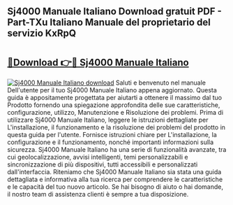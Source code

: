 ## Sj4000 Manuale Italiano Download gratuit PDF - Part-TXu Italiano Manuale del proprietario del servizio KxRpQ

# <h2><a href="http://dfaxmto.blite.top/?on=Sj4000+Manuale+Italiano">🔗Download 👉🔴 Sj4000 Manuale Italiano</a></h2>

[![Sj4000 Manuale Italiano download](https://i.imgur.com/lujVjoI.png)](http://dfaxmto.blite.top/?on=Sj4000+Manuale+Italiano)
Saluti e benvenuto nel manuale Dell'utente per il tuo Sj4000 Manuale Italiano appena aggiornato. Questa guida è appositamente progettata per aiutarti a ottenere il massimo dal tuo Prodotto fornendo una spiegazione approfondita delle sue caratteristiche, configurazione, utilizzo, Manutenzione e Risoluzione dei problemi. Prima di utilizzare Sj4000 Manuale Italiano, leggere le istruzioni dettagliate per L'installazione, il funzionamento e la risoluzione dei problemi del prodotto in questa guida per l'utente. Fornisce istruzioni chiare per L'installazione, la configurazione e il funzionamento, nonché importanti informazioni sulla sicurezza. Sj4000 Manuale Italiano ha una serie di funzionalità avanzate, tra cui geolocalizzazione, avvisi intelligenti, temi personalizzabili e sincronizzazione di più dispositivi, tutti accessibili e personalizzati dall'interfaccia. Riteniamo che Sj4000 Manuale Italiano sia stata una guida dettagliata e informativa alla tua ricerca per comprendere le caratteristiche e le capacità del tuo nuovo articolo. Se hai bisogno di aiuto o hai domande, il nostro team di assistenza clienti è sempre a tua disposizione.
